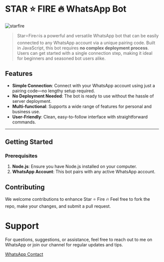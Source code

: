 # STAR ⭐ FIRE 🔥 WhatsApp Bot
![starfire](https://files.catbox.moe/np12u1.jpeg)
>Star⭐Fire🔥is a powerful and versatile WhatsApp bot that can be easily connected to any WhatsApp account via a unique pairing code. Built in JavaScript, this bot requires **no complex deployment process**. Users can get started with a single connection step, making it ideal for beginners and seasoned bot users alike.
## Features
- **Simple Connection**: Connect with your WhatsApp account using just a pairing code—no lengthy setup required.
- **No Deployment Needed**: The bot is ready to use without the hassle of server deployment.
- **Multi-functional**: Supports a wide range of features for personal and business use.
- **User-Friendly**: Clean, easy-to-follow interface with straightforward commands.

---

## Getting Started

### Prerequisites
1. **Node.js**: Ensure you have Node.js installed on your computer.
2. **WhatsApp Account**: This bot pairs with any active WhatsApp account.

## Contributing
We welcome contributions to enhance Star ⭐ Fire 🔥 Feel free to fork the repo, make your changes, and submit a pull request.

# Support
For questions, suggestions, or assistance, feel free to reach out to me on WhatsApp or join our channel for regular updates and tips.

[WhatsApp Contact](wa.me/256726282088)

